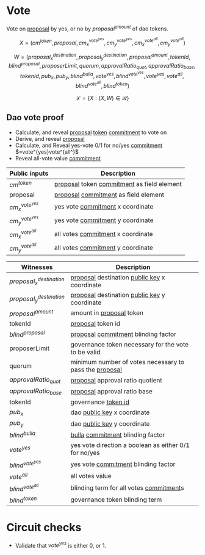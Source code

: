 # Vote

Vote on [proposal](proposal.md) by yes, or no by $proposal^{amount}$ of dao tokens.

$$ X = (cm^{token}, proposal, cm^{vote^{yes}}_x, cm^{vote^{yes}}_y, cm^{vote^{all}}_x, cm^{vote^{all}}_y) $$

$$ W = (proposal^{destination}_x, proposal^{destination}_y, proposal^{amount}, tokenId, blind^{proposal}, proposerLimit, quorum, approvalRatio_{quot}, approvalRatio_{base}, tokenId, pub_x, pub_y, blind^{bulla}, vote^{yes}, blind^{vote^{yes}}, vote^{yes}, vote^{all}, blind^{vote^{all}}, blind^{token}) $$

$$ \mathcal{L}= \{X:(X,W)\in \mathcal{R}\} $$

## Dao vote proof

- Calculate, and reveal [proposal](proposal.md) [token](../payment/token_id.md) [commitment](../crypto/commitment.md) to vote on
- Derive, and reveal [proposal](proposal.md)
- Calculate, and  Reveal yes-vote 0/1 for no/yes [commitment](../crypto/commitment.md) $=vote^{yes}vote^{all^}$
- Reveal all-vote value [commitment](../crypto/commitment.md)


| Public inputs       | Description                                |
|---------------------|--------------------------------------------|
| $cm^{token}$        | [proposal](proposal.md) token [commitment](../crypto/commitment.md) as field element |
| proposal            | [proposal](proposal.md) [commitment](../crypto/commitment.md) as field element       |
| $cm^{vote^{yes}}_x$ |  yes vote [commitment](../crypto/commitment.md) x coordinate            |
| $cm^{vote^{yes}}_y$ | yes vote [commitment](../crypto/commitment.md) y coordinate           |
| $cm^{vote^{all}}_x$ | all votes [commitment](../crypto/commitment.md) x coordinate          |
| $cm^{vote^{all}}_y$ | all votes [commitment](../crypto/commitment.md) y coordinate          |


| Witnesses                  | Description                                            |
|----------------------------|--------------------------------------------------------|
| $proposal^{destination}_x$ | [proposal](proposal.md) destination [public key](../crypto/keypair.md) x coordinate           |
| $proposal^{destination}_y$ | [proposal](proposal.md) destination [public key](../crypto/keypair.md) y coordinate           |
| $proposal^{amount}$        |  amount in [proposal](proposal.md) token                      |
| tokenId                    | [proposal](proposal.md) token id                                      |
| $blind^{proposal}$         | [proposal](proposal.md) [commitment](../crypto/commitment.md) blinding factor                    |
| proposerLimit              | governance token necessary for the vote to be valid    |
| quorum                     | minimum number of votes necessary to pass the [proposal](proposal.md) |
| $approvalRatio_{quot}$     | [proposal](proposal.md) approval ratio quotient                       |
| $approvalRatio_{base}$     | [proposal](proposal.md) approval ratio base                           |
| tokenId                    | governance [token id](../payment/token_id.md)                                    |
| $pub_x$                    | dao [public key](../crypto/keypair.md) x coordinate                            |
| $pub_y$                    | dao [public key](../crypto/keypair.md) y coordinate                            |
| $blind^{bulla}$            | [bulla](bulla.md) [commitment](../crypto/commitment.md) blinding factor                       |
| $vote^{yes}$               | yes vote direction a boolean as either 0/1 for no/yes  |
| $blind^{vote^{yes}}$       | yes vote [commitment](../crypto/commitment.md) blinding factor                    |
| $vote^{all}$               | all votes value                                       |
| $blind^{vote^{all}}$       | blinding term for all votes [commitment](../crypto/commitment.md)s                |
| $blind^{token}$            | governance token blinding term                        |

# Circuit checks

- Validate that $vote^{yes}$ is either 0, or 1.
